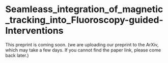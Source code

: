 # Seamleass_integration_of_magnetic_tracking_into_Fluoroscopy-guided-Interventions

This preprint is coming soon. (we are uploading our preprint to the ArXiv, which may take a few days. If you cannot find the paper link, please come back later.)
